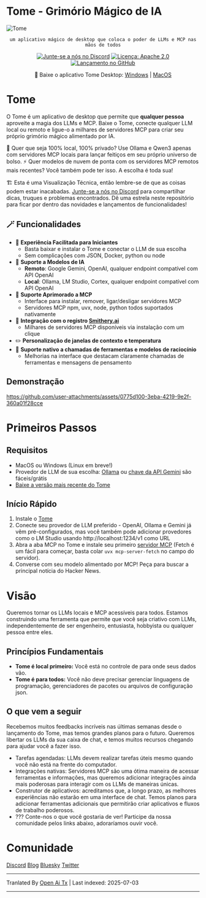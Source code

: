 # Tome - Grimório Mágico de IA

<img src="https://raw.githubusercontent.com/runebookai/tome/main/static/images/repo-header.png" alt="Tome" />

<p align="center">
    <code>um aplicativo mágico de desktop que coloca o poder de LLMs e MCP nas mãos de todos</code>
</p>

<p align="center">
    <a href="https://discord.gg/9CH6us29YA" target="_blank"><img src="https://img.shields.io/discord/1365100902561742868?logo=discord&logoColor=fff&label=Join%20Us!&color=9D7CD8" alt="Junte-se a nós no Discord" /></a>
    <a href="https://opensource.org/licenses/Apache-2.0" target="_blank"><img src="https://img.shields.io/badge/License-Apache_2.0-blue.svg" alt="Licença: Apache 2.0" /></a>
    <a href="https://github.com/runebookai/tome/releases" target="_blank"><img src="https://img.shields.io/github/v/release/runebookai/tome" alt="Lançamento no GitHub" /></a>
</p>

<p align="center">
    🔮 Baixe o aplicativo Tome Desktop: <a href="https://github.com/runebookai/tome/releases/download/0.6.0/Tome_0.6.0_x64-setup.exe">Windows</a> | <a href="https://github.com/runebookai/tome/releases/download/0.6.0/Tome_0.6.0_aarch64.dmg">MacOS</a>
</p>

# Tome

O Tome é um aplicativo de desktop que permite que **qualquer pessoa** aproveite a magia dos LLMs e MCP. Baixe o Tome, conecte qualquer LLM local ou remoto e ligue-o a milhares de servidores MCP para criar seu próprio grimório mágico alimentado por IA.

🫥 Quer que seja 100% local, 100% privado? Use Ollama e Qwen3 apenas com servidores MCP locais para lançar feitiços em seu próprio universo de bolso. ⚡ Quer modelos de nuvem de ponta com os servidores MCP remotos mais recentes? Você também pode ter isso. A escolha é toda sua!

🏗️ Esta é uma Visualização Técnica, então lembre-se de que as coisas podem estar inacabadas. [Junte-se a nós no Discord](https://discord.gg/9CH6us29YA) para compartilhar dicas, truques e problemas encontrados. Dê uma estrela neste repositório para ficar por dentro das novidades e lançamentos de funcionalidades!

## 🪄 Funcionalidades

- 🧙 **Experiência Facilitada para Iniciantes**
  - Basta baixar e instalar o Tome e conectar o LLM de sua escolha
  - Sem complicações com JSON, Docker, python ou node
- 🤖 **Suporte a Modelos de IA**
  - **Remoto**: Google Gemini, OpenAI, qualquer endpoint compatível com API OpenAI
  - **Local**: Ollama, LM Studio, Cortex, qualquer endpoint compatível com API OpenAI
- 🔮 **Suporte Aprimorado a MCP**
  - Interface para instalar, remover, ligar/desligar servidores MCP
  - Servidores MCP npm, uvx, node, python todos suportados nativamente
- 🏪 **Integração com o registro [Smithery.ai](https://smithery.ai)**
  - Milhares de servidores MCP disponíveis via instalação com um clique
- ✏️ **Personalização de janelas de contexto e temperatura**
- 🧰 **Suporte nativo a chamadas de ferramentas e modelos de raciocínio**
  - Melhorias na interface que destacam claramente chamadas de ferramentas e mensagens de pensamento

## Demonstração

https://github.com/user-attachments/assets/0775d100-3eba-4219-9e2f-360a01f28cce

# Primeiros Passos

## Requisitos

- MacOS ou Windows (Linux em breve!)
- Provedor de LLM de sua escolha: [Ollama](https://ollama.com/) ou [chave da API Gemini](https://aistudio.google.com/app/apikey) são fáceis/grátis
- [Baixe a versão mais recente do Tome](https://github.com/runebookai/tome/releases)

## Início Rápido

1. Instale o [Tome](https://github.com/runebookai/tome/releases)
2. Conecte seu provedor de LLM preferido - OpenAI, Ollama e Gemini já vêm pré-configurados, mas você também pode adicionar provedores como o LM Studio usando http://localhost:1234/v1 como URL
3. Abra a aba MCP no Tome e instale seu primeiro [servidor MCP](https://github.com/modelcontextprotocol/servers) (Fetch é um fácil para começar, basta colar `uvx mcp-server-fetch` no campo do servidor).
4. Converse com seu modelo alimentado por MCP! Peça para buscar a principal notícia do Hacker News.

# Visão

Queremos tornar os LLMs locais e MCP acessíveis para todos. Estamos construindo uma ferramenta que permite que você seja criativo com LLMs, independentemente
de ser engenheiro, entusiasta, hobbyista ou qualquer pessoa entre eles.

## Princípios Fundamentais

- **Tome é local primeiro:** Você está no controle de para onde seus dados vão.
- **Tome é para todos:** Você não deve precisar gerenciar linguagens de programação, gerenciadores de pacotes ou arquivos de configuração json.

## O que vem a seguir

Recebemos muitos feedbacks incríveis nas últimas semanas desde o lançamento do Tome, mas temos grandes planos para o futuro. Queremos libertar os LLMs da sua caixa de chat, e temos muitos recursos chegando para ajudar você a fazer isso.

- Tarefas agendadas: LLMs devem realizar tarefas úteis mesmo quando você não está na frente do computador.
- Integrações nativas: Servidores MCP são uma ótima maneira de acessar ferramentas e informações, mas queremos adicionar integrações ainda mais poderosas para interagir com os LLMs de maneiras únicas.
- Construtor de aplicativos: acreditamos que, a longo prazo, as melhores experiências não estarão em uma interface de chat. Temos planos para adicionar ferramentas adicionais que permitirão criar aplicativos e fluxos de trabalho poderosos.
- ??? Conte-nos o que você gostaria de ver! Participe da nossa comunidade pelos links abaixo, adoraríamos ouvir você.

# Comunidade

[Discord](https://discord.gg/9CH6us29YA) [Blog](https://blog.runebook.ai) [Bluesky](https://bsky.app/profile/gettome.app) [Twitter](https://twitter.com/get_tome) 


---

Tranlated By [Open Ai Tx](https://github.com/OpenAiTx/OpenAiTx) | Last indexed: 2025-07-03

---